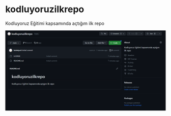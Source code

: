 # kodluyoruzilkrepo
Kodluyoruz Eğitimi kapsamında açtığım ilk repo

![github](figures/ilkproje.png)

